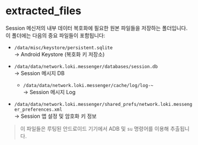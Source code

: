 # extracted_files

Session 메신저의 내부 데이터 복호화에 필요한 원본 파일들을 저장하는 폴더입니다.  
이 폴더에는 다음의 중요 파일들이 포함됩니다:

- `/data/misc/keystore/persistent.sqlite`  
  → Android Keystore (복호화 키 저장소)

- `/data/data/network.loki.messenger/databases/session.db`  
  → Session 메시지 DB

  - `/data/data/network.loki.messenger/cache/log/log-~`  
    → Session 메시지 Log

- `/data/data/network.loki.messenger/shared_prefs/network.loki.messenger_preferences.xml`  
  → Session 앱 설정 및 암호화 키 정보

> 이 파일들은 루팅된 안드로이드 기기에서 ADB 및 `su` 명령어를 이용해 추출됩니다.
